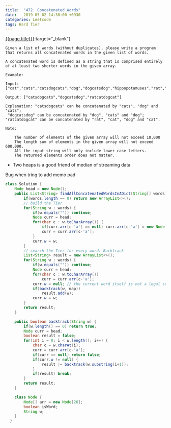 ```yaml
---
title:  "472. Concatenated Words"
date:   2019-05-02 14:38:00 +0930
categories: Leetcode
tags: Hard Tier
---
```


[{{page.title}}](https://leetcode.com/problems/concatenated-words/){:target="_blank"}

    Given a list of words (without duplicates), please write a program that returns all concatenated words in the given list of words.

    A concatenated word is defined as a string that is comprised entirely of at least two shorter words in the given array.

    Example:

    Input: ["cat","cats","catsdogcats","dog","dogcatsdog","hippopotamuses","rat","ratcatdogcat"]

    Output: ["catsdogcats","dogcatsdog","ratcatdogcat"]

    Explanation: "catsdogcats" can be concatenated by "cats", "dog" and "cats";
     "dogcatsdog" can be concatenated by "dog", "cats" and "dog";
    "ratcatdogcat" can be concatenated by "rat", "cat", "dog" and "cat".

    Note:

        The number of elements of the given array will not exceed 10,000
        The length sum of elements in the given array will not exceed 600,000.
        All the input string will only include lower case letters.
        The returned elements order does not matter.


* Two heaps is a good friend of median of streaming data

Bug when tring to add memo pad

```java
class Solution {
    Node head = new Node();
    public List<String> findAllConcatenatedWordsInADict(String[] words) {
        if(words.length == 0) return new ArrayList<>();
        // build the Tier
        for(String w : words) {
            if(w.equals("")) continue;
            Node curr = head;
            for(char c : w.toCharArray()) {
                if(curr.arr[c-'a'] == null) curr.arr[c-'a'] = new Node();
                curr = curr.arr[c-'a'];
            }
            curr.w = w;
        }
        // search the Tier for every word: Backtrack
        List<String> result = new ArrayList<>();
        for(String w : words) {
            if(w.equals("")) continue;
            Node curr = head;
            for(char c : w.toCharArray())
                curr = curr.arr[c-'a'];
            curr.w = null; // the current word itself is not a legal sub word
            if(backtrack(w, map))
                result.add(w);
            curr.w = w;
        }
        return result;
    }

    public boolean backtrack(String w) {
        if(w.length() == 0) return true;
        Node curr = head;
        boolean result = false;
        for(int i = 0; i < w.length(); i++) {
            char c = w.charAt(i);
            curr = curr.arr[c-'a'];
            if(curr == null) return false;
            if(curr.w != null) {
                result |= backtrack(w.substring(i+1));
            }
            if(result) break;
        }
        return result;
    }

    class Node {
        Node[] arr = new Node[26];
        boolean isWord;
        String w;
    }
  }
```
